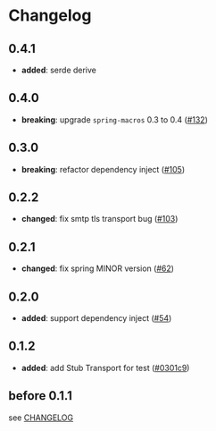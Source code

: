 # Changelog

## 0.4.1

- **added**: serde derive

## 0.4.0

- **breaking**: upgrade `spring-macros` 0.3 to 0.4 ([#132])

[#132]: https://github.com/spring-rs/spring-rs/pull/132

## 0.3.0

- **breaking**: refactor dependency inject ([#105])

[#105]: https://github.com/spring-rs/spring-rs/pull/105

## 0.2.2

- **changed**: fix smtp tls transport bug ([#103])

[#103]: https://github.com/spring-rs/spring-rs/pull/103

## 0.2.1

- **changed**: fix spring MINOR version ([#62])

[#62]: https://github.com/spring-rs/spring-rs/pull/62

## 0.2.0

- **added**: support dependency inject ([#54])

[#54]: https://github.com/spring-rs/spring-rs/pull/54

## 0.1.2

- **added**: add Stub Transport for test ([#0301c9])

[#0301c9]: https://github.com/spring-rs/spring-rs/commit/0301c942bfaf8572a827965471e4ba2a34ff2da8

## before 0.1.1

see [CHANGELOG](../CHANGELOG.md)